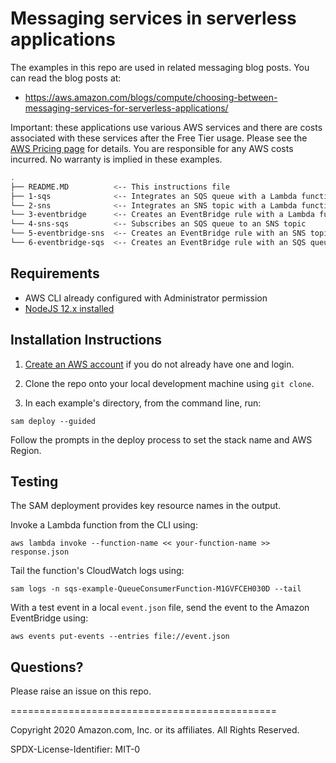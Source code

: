 # Messaging services in serverless applications

The examples in this repo are used in related messaging blog posts. You can read the blog posts at:
- https://aws.amazon.com/blogs/compute/choosing-between-messaging-services-for-serverless-applications/

Important: these applications use various AWS services and there are costs associated with these services after the Free Tier usage. Please see the [AWS Pricing page](https://aws.amazon.com/pricing/) for details. You are responsible for any AWS costs incurred. No warranty is implied in these examples.

```bash
.
├── README.MD          <-- This instructions file
├── 1-sqs              <-- Integrates an SQS queue with a Lambda function
└── 2-sns              <-- Integrates an SNS topic with a Lambda function
└── 3-eventbridge      <-- Creates an EventBridge rule with a Lambda function as a target
└── 4-sns-sqs          <-- Subscribes an SQS queue to an SNS topic
└── 5-eventbridge-sns  <-- Creates an EventBridge rule with an SNS topic as a target
└── 6-eventbridge-sqs  <-- Creates an EventBridge rule with an SQS queue as a target
```

## Requirements

* AWS CLI already configured with Administrator permission
* [NodeJS 12.x installed](https://nodejs.org/en/download/)

## Installation Instructions

1. [Create an AWS account](https://portal.aws.amazon.com/gp/aws/developer/registration/index.html) if you do not already have one and login.

1. Clone the repo onto your local development machine using `git clone`.

1. In each example's directory, from the command line, run:
```
sam deploy --guided
```
Follow the prompts in the deploy process to set the stack name and AWS Region.

## Testing

The SAM deployment provides key resource names in the output.

Invoke a Lambda function from the CLI using:
```
aws lambda invoke --function-name << your-function-name >> response.json
```
Tail the function's CloudWatch logs using:
```
sam logs -n sqs-example-QueueConsumerFunction-M1GVFCEH030D --tail
```
With a test event in a local `event.json` file, send the event to the Amazon EventBridge using:
```
aws events put-events --entries file://event.json
```

## Questions?

Please raise an issue on this repo.

==============================================

Copyright 2020 Amazon.com, Inc. or its affiliates. All Rights Reserved.

SPDX-License-Identifier: MIT-0
